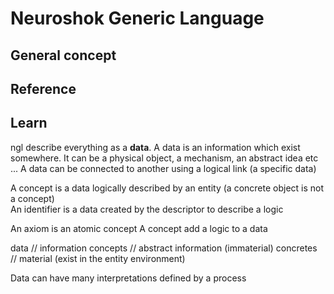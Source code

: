 # Neuroshok Generic Language

## General concept
## Reference
## Learn

ngl describe everything as a **data**.
A data is an information which exist somewhere. It can be a physical object, a mechanism, an abstract idea etc ...
A data can be connected to another using a logical link (a specific data)

A concept is a data logically described by an entity (a concrete object is not a concept) \
An identifier is a data created by the descriptor to describe a logic

An axiom is an atomic concept
A concept add a logic to a data

data // information
    concepts // abstract information (immaterial)
    concretes // material (exist in the entity environment)





Data can have many interpretations defined by a process